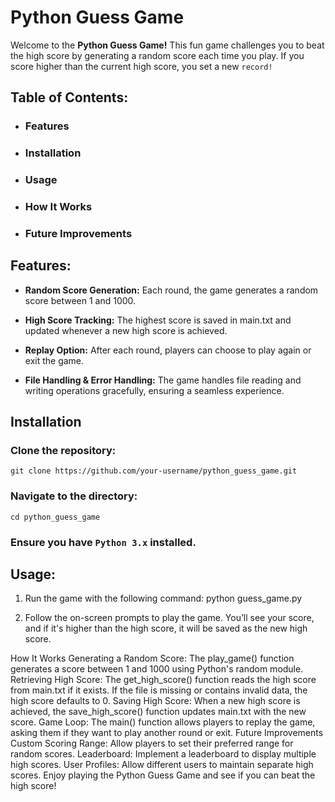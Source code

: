 # Python Guess Game

Welcome to the **Python Guess Game!** This fun game challenges you to beat the high score by generating a random score each time you play. If you score higher than the current high score, you set a new `record!`

## Table of Contents:

- ### Features
- ### Installation
- ### Usage
- ### How It Works
- ### Future Improvements

## Features:

- **Random Score Generation:**  Each round, the game generates a random score between 1 and 1000.
  
- **High Score Tracking:**  The highest score is saved in main.txt and updated whenever a new high score is achieved.
  
- **Replay Option:**  After each round, players can choose to play again or exit the game.
  
- **File Handling & Error Handling:**  The game handles file reading and writing operations gracefully, ensuring a seamless experience.

## Installation

### Clone the repository:
   
    git clone https://github.com/your-username/python_guess_game.git

### Navigate to the directory:

    cd python_guess_game

### Ensure you have `Python 3.x` installed.

## Usage:

1. Run the game with the following command: python guess_game.py

2. Follow the on-screen prompts to play the game. You’ll see your score, and if it's higher than the high score, it will be saved as the new high score.


How It Works
Generating a Random Score: The play_game() function generates a score between 1 and 1000 using Python's random module.
Retrieving High Score: The get_high_score() function reads the high score from main.txt if it exists. If the file is missing or contains invalid data, the high score defaults to 0.
Saving High Score: When a new high score is achieved, the save_high_score() function updates main.txt with the new score.
Game Loop: The main() function allows players to replay the game, asking them if they want to play another round or exit.
Future Improvements
Custom Scoring Range: Allow players to set their preferred range for random scores.
Leaderboard: Implement a leaderboard to display multiple high scores.
User Profiles: Allow different users to maintain separate high scores.
Enjoy playing the Python Guess Game and see if you can beat the high score!
